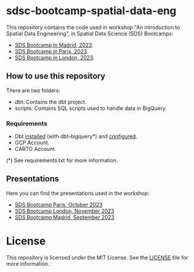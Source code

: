 # sdsc-bootcamp-spatial-data-eng

This repository contains the code used in workshop "An introduction to Spatial Data Engineering", in Spatial Data Science (SDS) Bootcamps:
- [SDS Bootcamp in Madrid, 2023](https://spatial-data-science-conference.com/bootcamps/2023/madrid).
- [SDS Bootcamp in Paris, 2023](https://spatial-data-science-conference.com/bootcamps/2023/paris).
- [SDS Bootcamp in London, 2023](https://spatial-data-science-conference.com/bootcamps/2023/london).

## How to use this repository

There are two folders:
- dbt: Contains the dbt project.
- scripts: Contains SQL scripts used to handle data in BigQuery.

### Requirements

- Dbt [installed](https://docs.getdbt.com/docs/core/pip-install) (with dbt-bigquery*) and [configured](https://docs.getdbt.com/docs/core/connect-data-platform/bigquery-setup).
- GCP Account.
- CARTO Account.

(*) See requirements.txt for more information.

## Presentations

Here you can find the presentations used in the workshop:
- [SDS Bootcamp Paris, October 2023](https://docs.google.com/presentation/d/1R6NcYl9e1YlmTLG2EpvoyWAL4ciSun_ja47X2yfFIMw)
- [SDS Bootcamp London, November 2023](https://docs.google.com/presentation/d/1hYlfRrgZqeYUM8kemfC8uQTluQRMdbLaiXOkrb-wsOQ)
- [SDS Bootcamp Madrid, September 2023](https://docs.google.com/presentation/d/1Tv686VNcTQJIzqBt29nEz8n6Oc01Z9Zzdwv8CoMFNpM)

# License

This repository is licensed under the MIT License. See the [LICENSE](LICENSE) file for more information.